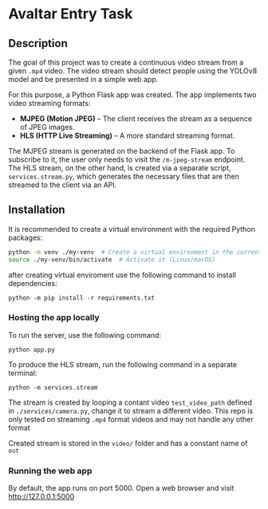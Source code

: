 # Avaltar Entry Task  

## Description  
The goal of this project was to create a continuous video stream from a given `.mp4` video. The video stream should detect people using the YOLOv8 model and be presented in a simple web app.  

For this purpose, a Python Flask app was created. The app implements two video streaming formats:  
- **MJPEG (Motion JPEG)** – The client receives the stream as a sequence of JPEG images.  
- **HLS (HTTP Live Streaming)** – A more standard streaming format.  

The MJPEG stream is generated on the backend of the Flask app. To subscribe to it, the user only needs to visit the `/m-jpeg-stream` endpoint. The HLS stream, on the other hand, is created via a separate script, `services.stream.py`, which generates the necessary files that are then streamed to the client via an API.  

## Installation  

It is recommended to create a virtual environment with the required Python packages:  

```sh
python -m venv ./my-venv  # Create a virtual environment in the current folder
source ./my-venv/bin/activate  # Activate it (Linux/macOS)
```

after creating virtual enviroment use the following command to install dependencies:

```
python -m pip install -r requirements.txt
```

### Hosting the app locally

To run the server, use the following command:

```
python app.py
```

To produce the HLS stream, run the following command in a separate terminal:

```
python -m services.stream
```

The stream is created by looping a contant video `test_video_path` defined in `./services/camera.py`, change it to stream a different video. This repo is only tested on streaming `.mp4` format videos and may not handle any other format

Created stream is stored in the `video/` folder and has a constant name of `out`

### Running the web app
By default, the app runs on port 5000. Open a web browser and visit http://127.0.0.1:5000